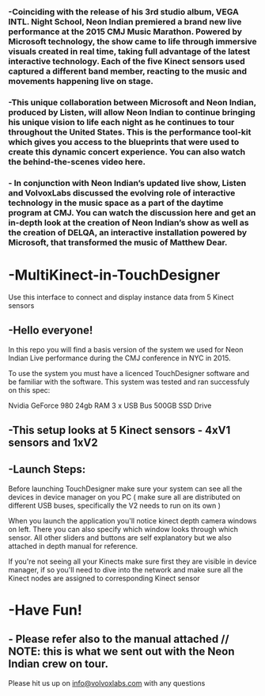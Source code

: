 ### -Coinciding with the release of his 3rd studio album, VEGA INTL. Night School, Neon Indian premiered a brand new live performance at the 2015 CMJ Music Marathon. Powered by Microsoft technology, the show came to life through immersive visuals created in real time, taking full advantage of the latest interactive technology. Each of the five Kinect sensors used captured a different band member, reacting to the music and movements happening live on stage.

### -This unique collaboration between Microsoft and Neon Indian, produced by Listen, will allow Neon Indian to continue bringing his unique vision to life each night as he continues to tour throughout the United States. This is the performance tool-kit which gives you access to the blueprints that were used to create this dynamic concert experience. You can also watch the behind-the-scenes video here.

### - In conjunction with Neon Indian’s updated live show, Listen and VolvoxLabs discussed the evolving role of interactive technology in the music space as a part of the daytime program at CMJ. You can watch the discussion here and get an in-depth look at the creation of Neon Indian’s show as well as the creation of DELQA, an interactive installation powered by Microsoft, that transformed the music of Matthew Dear. 

# -MultiKinect-in-TouchDesigner
Use this interface to connect and display instance data from 5 Kinect sensors

## -Hello everyone!
In this repo you will find a basis version of the system we used for Neon Indian Live performance during the CMJ conference in NYC in 2015.

To use the system you must have a licenced TouchDesigner software and be familiar with the software.
This system was tested and ran successfuly on this spec:

Nvidia GeForce 980
24gb RAM
3 x USB Bus
500GB SSD Drive

## -This setup looks at 5 Kinect sensors - 4xV1 sensors and 1xV2 

## -Launch Steps:

Before launching TouchDesigner make sure your system can see all the devices in device manager on you PC ( make sure all are distributed on different USB buses, specifically the V2 needs to run on its own )

When you launch the application you'll notice kinect depth camera windows on left. There you can also specify which window looks through which sensor. All other sliders and buttons are self explanatory but we also attached in depth manual for reference.

If you're not seeing all your Kinects make sure first they are visible in device manager, if so you'll need to dive into the network and make sure all the Kinect nodes are assigned to corresponding Kinect sensor

# -Have Fun!

## - Please refer also to the manual attached // NOTE: this is what we sent out with the Neon Indian crew on tour.

Please hit us up on info@volvoxlabs.com with any questions




